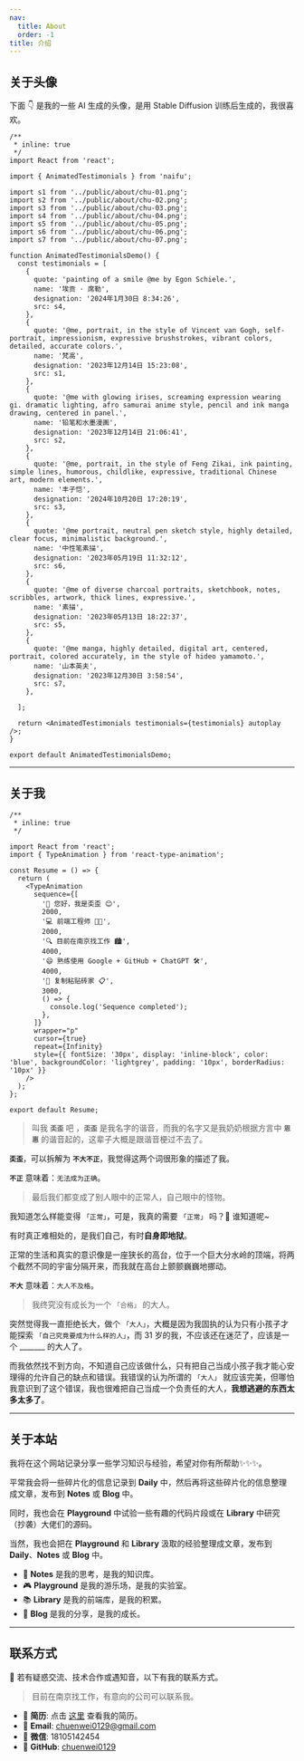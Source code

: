 ```yaml
---
nav:
  title: About
  order: -1
title: 介绍
---
```


## 关于头像

下面 👇 是我的一些 AI 生成的头像，是用 Stable Diffusion 训练后生成的，我很喜欢。

```tsx
/**
 * inline: true
 */
import React from 'react';

import { AnimatedTestimonials } from 'naifu';

import s1 from '../public/about/chu-01.png';
import s2 from '../public/about/chu-02.png';
import s3 from '../public/about/chu-03.png';
import s4 from '../public/about/chu-04.png';
import s5 from '../public/about/chu-05.png';
import s6 from '../public/about/chu-06.png';
import s7 from '../public/about/chu-07.png';

function AnimatedTestimonialsDemo() {
  const testimonials = [
    {
      quote: 'painting of a smile @me by Egon Schiele.',
      name: '埃贡 · 席勒',
      designation: '2024年1月30日 8:34:26',
      src: s4,
    },
    {
      quote: '@me, portrait, in the style of Vincent van Gogh, self-portrait, impressionism, expressive brushstrokes, vibrant colors, detailed, accurate colors.',
      name: '梵高',
      designation: '2023年12月14日 15:23:08',
      src: s1,
    },
    {
      quote: '@me with glowing irises, screaming expression wearing gi. dramatic lighting, afro samurai anime style, pencil and ink manga drawing, centered in panel.',
      name: '铅笔和水墨漫画',
      designation: '2023年12月14日 21:06:41',
      src: s2,
    },
    {
      quote: '@me, portrait, in the style of Feng Zikai, ink painting, simple lines, humorous, childlike, expressive, traditional Chinese art, modern elements.',
      name: '丰子恺',
      designation: '2024年10月20日 17:20:19',
      src: s3,
    },
    {
      quote: '@me portrait, neutral pen sketch style, highly detailed, clear focus, minimalistic background.',
      name: '中性笔素描',
      designation: '2023年05月19日 11:32:12',
      src: s6,
    },
    {
      quote: '@me of diverse charcoal portraits, sketchbook, notes, scribbles, artwork, thick lines, expressive.',
      name: '素描',
      designation: '2023年05月13日 18:22:37',
      src: s5,
    },
    {
      quote: '@me manga, highly detailed, digital art, centered, portrait, colored accurately, in the style of hideo yamamoto.',
      name: '山本英夫',
      designation: '2023年12月30日 3:58:54',
      src: s7,
    },

  ];

  return <AnimatedTestimonials testimonials={testimonials} autoplay />;
}

export default AnimatedTestimonialsDemo;
```

---

## 关于我

```tsx
/**
 * inline: true
 */

import React from 'react';
import { TypeAnimation } from 'react-type-animation';

const Resume = () => {
  return (
    <TypeAnimation
      sequence={[
        '👋 您好，我是奀歪 😊',
        2000,
        '💻 前端工程师 🧑‍💻',
        2000,
        '🔍 目前在南京找工作 🏙️',
        4000,
        '😄 熟练使用 Google + GitHub + ChatGPT 🛠️',
        4000,
        '🙋 复制粘贴砖家 📋',
        3000,
        () => {
          console.log('Sequence completed');
        },
      ]}
      wrapper="p"
      cursor={true}
      repeat={Infinity}
      style={{ fontSize: '30px', display: 'inline-block', color: 'blue', backgroundColor: 'lightgrey', padding: '10px', borderRadius: '10px' }}
    />
  );
};

export default Resume;
```

> 叫我 **`奀歪`** 吧 ，**`奀歪`** 是我名字的谐音，而我的名字又是我奶奶根据方言中 **`恩惠`** 的谐音起的，这辈子大概是跟谐音梗过不去了。

**`奀歪`**，可以拆解为 **`不大不正`**，我觉得这两个词很形象的描述了我。

**`不正`** 意味着：`无法成为正确`。

> 最后我们都变成了别人眼中的正常人，自己眼中的怪物。

我知道怎么样能变得 `「正常」`，可是，我真的需要 `「正常」` 吗？🤷 谁知道呢~

有时真正难相处的，是我们自己，有时**自身即地狱**。

正常的生活和真实的意识像是一座狭长的高台，位于一个巨大分水岭的顶端，将两个截然不同的宇宙分隔开来，而我就在高台上颤颤巍巍地挪动。

**`不大`** 意味着：`大人不及格`。

> 我终究没有成长为一个 `「合格」` 的大人。

突然觉得我一直拒绝长大，做个 `「大人」`，大概是因为我固执的认为只有小孩子才能探索 `「自己究竟要成为什么样的人」`，而 31 岁的我，不应该还在迷茫了，应该是一个 _______ 的大人了。

而我依然找不到方向，不知道自己应该做什么，只有把自己当成小孩子我才能心安理得的允许自己的缺点和错误。我错误的认为所谓的 `「大人」` 就应该完美，但哪怕我意识到了这个错误，我也很难把自己当成一个负责任的大人，**我想逃避的东西太多太多了**。

---

## 关于本站

我将在这个网站记录分享一些学习知识与经验，希望对你有所帮助✨✨✨。

平常我会将一些碎片化的信息记录到 **Daily** 中，然后再将这些碎片化的信息整理成文章，发布到 **Notes** 或 **Blog** 中。

同时，我也会在 **Playground** 中试验一些有趣的代码片段或在 **Library** 中研究（抄袭）大佬们的源码。

当然，我也会把在 **Playground** 和 **Library** 汲取的经验整理成文章，发布到 **Daily**、**Notes** 或 **Blog** 中。

- 📝 **Notes** 是我的思考，是我的知识库。
- 🎮 **Playground** 是我的游乐场，是我的实验室。
- 📚 **Library** 是我的前端库，是我的积累。
- 📖 **Blog** 是我的分享，是我的成长。

---

## 联系方式

🔭 若有疑惑交流、技术合作或遇知音，以下有我的联系方式。

> 目前在南京找工作，有意向的公司可以联系我。

- 📜 **简历**: 点击 <a href="/awesome-me/about/resume.pdf" download="楚恩伟-前端开发工程师">这里</a> 查看我的简历。
- 📮 **Email**: <chuenwei0129@gmail.com>
- 📱 **微信**: 18105142454
- 🐙 **GitHub**: [chuenwei0129](https://github.com/chuenwei0129)
